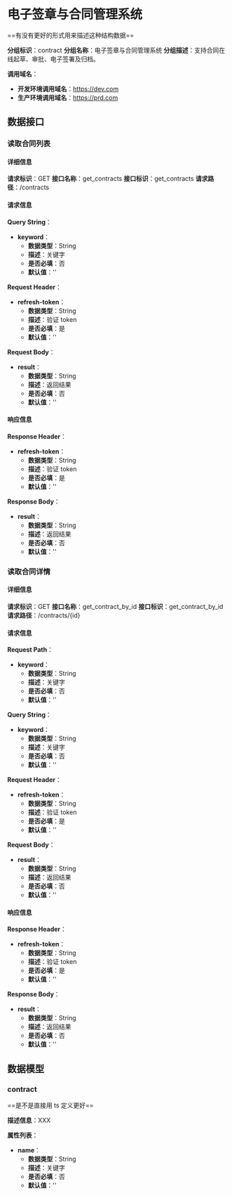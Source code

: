 # 电子签章与合同管理系统

==有没有更好的形式用来描述这种结构数据==

**分组标识**：contract
**分组名称**：电子签章与合同管理系统
**分组描述**：支持合同在线起草、审批、电子签署及归档。  

**调用域名**：
  - **开发环境调用域名**：https://dev.com
  - **生产环境调用域名**：https://prd.com

## 数据接口

### 读取合同列表

#### 详细信息

**请求标识**：GET
**接口名称**：get_contracts
**接口标识**：get_contracts
**请求路径**：/contracts

#### 请求信息

**Query String**：
  - **keyword**：
    - **数据类型**：String
    - **描述**：关键字
    - **是否必填**：否
    - **默认值**：''

**Request Header**：
  - **refresh-token**：
    - **数据类型**：String
    - **描述**：验证 token
    - **是否必填**：是
    - **默认值**：''


**Request Body**：
  - **result**：
    - **数据类型**：String
    - **描述**：返回结果
    - **是否必填**：否
    - **默认值**：''


#### 响应信息

**Response Header**：
  - **refresh-token**：
    - **数据类型**：String
    - **描述**：验证 token
    - **是否必填**：是
    - **默认值**：''


**Response Body**：
  - **result**：
    - **数据类型**：String
    - **描述**：返回结果
    - **是否必填**：否
    - **默认值**：''

### 读取合同详情

#### 详细信息

**请求标识**：GET
**接口名称**：get_contract_by_id
**接口标识**：get_contract_by_id
**请求路径**：/contracts/{id}

#### 请求信息

**Request Path**：
  - **keyword**：
    - **数据类型**：String
    - **描述**：关键字
    - **是否必填**：否
    - **默认值**：''

**Query String**：
  - **keyword**：
    - **数据类型**：String
    - **描述**：关键字
    - **是否必填**：否
    - **默认值**：''

**Request Header**：
  - **refresh-token**：
    - **数据类型**：String
    - **描述**：验证 token
    - **是否必填**：是
    - **默认值**：''


**Request Body**：
  - **result**：
    - **数据类型**：String
    - **描述**：返回结果
    - **是否必填**：否
    - **默认值**：''


#### 响应信息

**Response Header**：
  - **refresh-token**：
    - **数据类型**：String
    - **描述**：验证 token
    - **是否必填**：是
    - **默认值**：''


**Response Body**：
  - **result**：
    - **数据类型**：String
    - **描述**：返回结果
    - **是否必填**：否
    - **默认值**：''


## 数据模型

### contract

==是不是直接用 ts 定义更好==

**描述信息**：XXX

**属性列表**：
  - **name**：
    - **数据类型**：String
    - **描述**：关键字
    - **是否必填**：否
    - **默认值**：''
